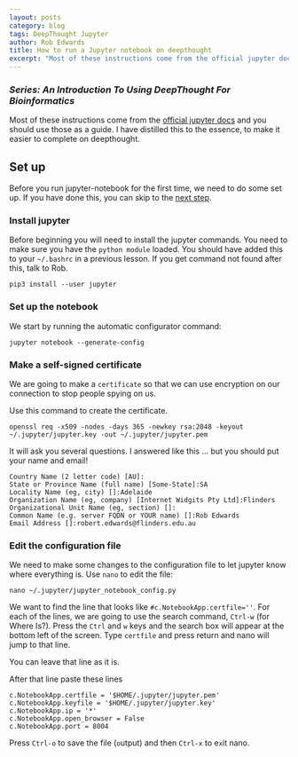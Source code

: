 ```yaml
---
layout: posts
category: blog
tags: DeepThought Jupyter
author: Rob Edwards
title: How to run a Jupyter notebook on deepthought
excerpt: "Most of these instructions come from the official jupyter docs and you should use those as a guide"
---
```


### _Series: An Introduction To Using DeepThought For Bioinformatics_

Most of these instructions come from the [official jupyter docs](https://jupyter-notebook.readthedocs.io/en/stable/public_server.html) 
and you should use those as a guide. I have distilled this to the essence, to make it easier to complete on deepthought.


## Set up

Before you run jupyter-notebook for the first time, we need to do some set up. If you have done this, you can skip to the [next step](#getting-started).

### Install jupyter

Before beginning you will need to install the jupyter commands. You need to make sure you have the `python module` loaded. You should have added this to your `~/.bashrc` in a previous lesson. If you get command not found after this, talk to Rob.

```
pip3 install --user jupyter
```

### Set up the notebook

We start by running the automatic configurator command:

```
jupyter notebook --generate-config
```


### Make a self-signed certificate

We are going to make a `certificate` so that we can use encryption on our connection to stop people spying on us.

Use this command to create the certificate.

```
openssl req -x509 -nodes -days 365 -newkey rsa:2048 -keyout ~/.jupyter/jupyter.key -out ~/.jupyter/jupyter.pem
```

It will ask you several questions. I answered like this ... but you should put your name and email!

```
Country Name (2 letter code) [AU]:
State or Province Name (full name) [Some-State]:SA
Locality Name (eg, city) []:Adelaide
Organization Name (eg, company) [Internet Widgits Pty Ltd]:Flinders
Organizational Unit Name (eg, section) []:
Common Name (e.g. server FQDN or YOUR name) []:Rob Edwards
Email Address []:robert.edwards@flinders.edu.au
```

### Edit the configuration file

We need to make some changes to the configuration file to let jupyter know where everything is. Use `nano` to edit the file:


```
nano ~/.jupyter/jupyter_notebook_config.py
```

We want to find the line that looks like `#c.NotebookApp.certfile=''`. For each of the lines, we are going to use the search command, `Ctrl-w` (for Where Is?). Press the `Ctrl` and `w` keys and the search box will appear at the bottom left of the screen. Type `certfile` and press return and nano will jump to that line.

You can leave that line as it is.

After that line paste these lines

```
c.NotebookApp.certfile = '$HOME/.jupyter/jupyter.pem'
c.NotebookApp.keyfile = '$HOME/.jupyter/jupyter.key'
c.NotebookApp.ip = '*'
c.NotebookApp.open_browser = False
c.NotebookApp.port = 8004
```

Press `Ctrl-o` to save the file (`o`utput) and then `Ctrl-x` to e`x`it nano.



